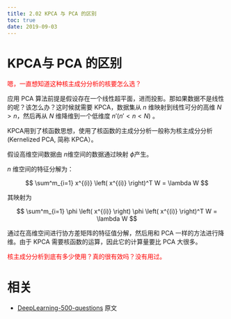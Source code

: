 ```yaml
---
title: 2.02 KPCA 与 PCA 的区别
toc: true
date: 2019-09-03
---
```


# KPCA与 PCA 的区别

<span style="color:red;">嗯，一直想知道这种核主成分分析的核要怎么选？</span>

​应用 PCA 算法前提是假设存在一个线性超平面，进而投影。那如果数据不是线性的呢？该怎么办？这时候就需要 KPCA，数据集从 $n$ 维映射到线性可分的高维 $N >n$，然后再从 $N$ 维降维到一个低维度 $n'(n'<n<N)$ 。

​KPCA用到了核函数思想，使用了核函数的主成分分析一般称为核主成分分析(Kernelized PCA, 简称 KPCA）。


假设高维空间数据由 $n​$ 维空间的数据通过映射 $\phi​$ 产生。

$n$ 维空间的特征分解为：

$$
\sum^m_{i=1} x^{(i)} \left( x^{(i)} \right)^T W = \lambda W
$$


其映射为

$$
\sum^m_{i=1} \phi \left( x^{(i)} \right) \phi \left( x^{(i)} \right)^T W = \lambda W
$$


​通过在高维空间进行协方差矩阵的特征值分解，然后用和 PCA 一样的方法进行降维。由于 KPCA 需要核函数的运算，因此它的计算量要比 PCA 大很多。

<span style="color:red;">核主成分分析到底有多少使用？真的很有效吗？没有用过。</span>





# 相关

- [DeepLearning-500-questions](https://github.com/scutan90/DeepLearning-500-questions) 原文
